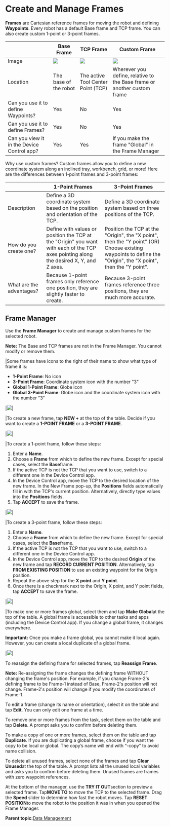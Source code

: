 # Create and Manage Frames

**Frames** are Cartesian reference frames for moving the robot and defining **Waypoints**. Every robot has a default Base frame and TCP frame. You can also create custom 1-point or 3-point frames.

| |Base Frame|TCP Frame|Custom Frame|
|--|----------|---------|------------|
|Image|![](../../../_Media/ForgeOS-5-x/Device-Controls-App-5-x/device_controls_3d_visualization_base_frame_5-x.png)|![](../../../_Media/ForgeOS-5-x/Device-Controls-App-5-x/device_controls_3d_visualization_tcp_frame_5-x.png)|![](../../../_Media/ForgeOS-5-x/Device-Controls-App-5-x/custom_frame_from_base.png)|
|Location|The base of the robot|The active Tool Center Point \(TCP\)|Wherever you define, relative to the Base frame or another custom frame|
|Can you use it to define Waypoints?|Yes|No|Yes|
|Can you use it to define Frames?|Yes|No|Yes|
|Can you view it in the Device Control app?|Yes|Yes|If you make the frame "Global" in the Frame Manager|

Why use custom frames? Custom frames allow you to define a new coordinate system along an inclined tray, workbench, grid, or more! Here are the differences between 1-point frames and 3-point frames:

| |1-Point Frames|3-Point Frames|
|--|--------------|--------------|
|Description|Define a 3D coordinate system based on the position and orientation of the TCP.|Define a 3D coordinate system based on three positions of the TCP.|
|How do you create one?|Define with values or position the TCP at the "Origin" you want with each of the TCP axes pointing along the desired X, Y, and Z axes.|Position the TCP at the "Origin", the "X point", then the "Y point" \(OR\) Choose existing waypoints to define the "Origin", the "X point", then the "Y point".|
|What are the advantages?|Because 1-point frames only reference one position, they are slightly faster to create.|Because 3-point frames reference three positions, they are much more accurate.|

## Frame Manager

Use the **Frame Manager** to create and manage custom frames for the selected robot.

**Note:** The Base and TCP frames are not in the Frame Manager. You cannot modify or remove them.

|Some frames have icons to the right of their name to show what type of frame it is:

-   **1-Point Frame**: No icon
-   **3-Point Frame**: Coordinate system icon with the number "3"
-   **Global 1-Point Frame**: Globe icon
-   **Global 3-Point Frame**: Globe icon and the coordinate system icon with the number "3"

|![](../../../_Media/ForgeOS-5-x/Task-Canvas-App-5-x/Task_Canvas_Frame_Manager_5.1.png)|

|To create a new frame, tap **NEW +** at the top of the table. Decide if you want to create a **1-POINT FRAME** or a **3-POINT FRAME**.

|![](../../../_Media/ForgeOS-5-x/Task-Canvas-App-5-x/Task_Canvas_Frame_Manager_create_1_or_3_point_5.1.png)|

|To create a 1-point frame, follow these steps:

 1.  Enter a **Name**.
2.  Choose a **Frame** from which to define the new frame. Except for special cases, select the **Base**frame.
3.  If the active TCP is not the TCP that you want to use, switch to a different one in the Device Control app.
4.  In the Device Control app, move the TCP to the desired location of the new frame. In the New Frame pop-up, the **Positions** fields automatically fill in with the TCP's current position. Alternatively, directly type values into the **Positions** fields.
5.  Tap **ACCEPT** to save the frame.

|![](../../../_Media/ForgeOS-5-x/Task-Canvas-App-5-x/task_canvas_frame_new_5x.png)|

|To create a 3-point frame, follow these steps:

 1.  Enter a **Name**.
2.  Choose a **Frame** from which to define the new frame. Except for special cases, select the **Base**frame.
3.  If the active TCP is not the TCP that you want to use, switch to a different one in the Device Control app.
4.  In the Device Control app, move the TCP to the desired **Origin** of the new frame and tap **RECORD CURRENT POSITION**. Alternatively, tap **FROM EXISTING POSITION** to use an existing waypoint for the Origin position.
5.  Repeat the above step for the **X point** and **Y point**.
6.  Once there is a checkmark next to the Origin, X point, and Y point fields, tap **ACCEPT** to save the frame.

|![](../../../_Media/ForgeOS-5-x/Task-Canvas-App-5-x/Task_Canvas_Frame_Manager_create_3-point_5.1.png)|

|To make one or more frames global, select them and tap **Make Global**at the top of the table. A global frame is accessible to other tasks and apps \(including the Device Control app\). If you change a global frame, it changes everywhere.

 **Important:** Once you make a frame global, you cannot make it local again. However, you can create a local duplicate of a global frame.

|![](../../../_Media/ForgeOS-5-x/Task-Canvas-App-5-x/Task_Canvas_Frame_Manager_selected_5.1.png)|

To reassign the defining frame for selected frames, tap **Reassign Frame**.

**Note:** Re-assigning the frame changes the defining frame WITHOUT changing the frame's position. For example, if you change Frame-2's defining frame to be Frame-1 instead of Base, Frame-2's position will not change. Frame-2's position will change if you modify the coordinates of Frame-1.

To edit a frame \(change its name or orientation\), select it on the table and tap **Edit**. You can only edit one frame at a time.

To remove one or more frames from the task, select them on the table and tap **Delete**. A prompt asks you to confirm before deleting them.

To make a copy of one or more frames, select them on the table and tap **Duplicate**. If you are duplicating a global frame, choose if you want the copy to be local or global. The copy’s name will end with “-copy” to avoid name collision.

To delete all unused frames, select none of the frames and tap **Clear Unused**at the top of the table. A prompt lists all the unused local variables and asks you to confirm before deleting them. Unused frames are frames with zero waypoint references.

At the bottom of the manager, use the **TRY IT OUT**section to preview a selected frame. Tap**MOVE TO** to move the TCP to the selected frame. Drag the **Speed** slider to determine how fast the robot moves. Tap **RESET POSITION**to move the robot to the position it was in when you opened the Frame Manager.

**Parent topic:**[Data Management](../6-Task-Canvas-App/data_management.md)

